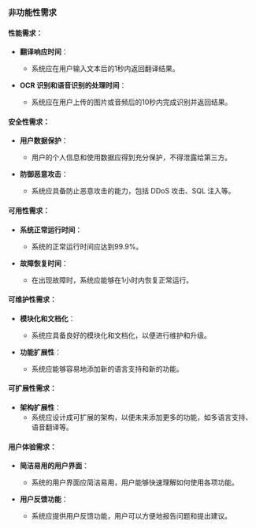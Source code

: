 ### 非功能性需求

#### 性能需求：

- **翻译响应时间**：
  - 系统应在用户输入文本后的1秒内返回翻译结果。

- **OCR 识别和语音识别的处理时间**：
  - 系统应在用户上传的图片或音频后的10秒内完成识别并返回结果。

#### 安全性需求：

- **用户数据保护**：
  - 用户的个人信息和使用数据应得到充分保护，不得泄露给第三方。

- **防御恶意攻击**：
  - 系统应具备防止恶意攻击的能力，包括 DDoS 攻击、SQL 注入等。

#### 可用性需求：

- **系统正常运行时间**：
  - 系统的正常运行时间应达到99.9%。

- **故障恢复时间**：
  - 在出现故障时，系统应能够在1小时内恢复正常运行。

#### 可维护性需求：

- **模块化和文档化**：
  - 系统应具备良好的模块化和文档化，以便进行维护和升级。

- **功能扩展性**：
  - 系统应能够容易地添加新的语言支持和新的功能。

#### 可扩展性需求：

- **架构扩展性**：
  - 系统应设计成可扩展的架构，以便未来添加更多的功能，如多语言支持、语音翻译等。

#### 用户体验需求：

- **简洁易用的用户界面**：
  - 系统的用户界面应简洁易用，用户能够快速理解如何使用各项功能。

- **用户反馈功能**：
  - 系统应提供用户反馈功能，用户可以方便地报告问题和提出建议。
